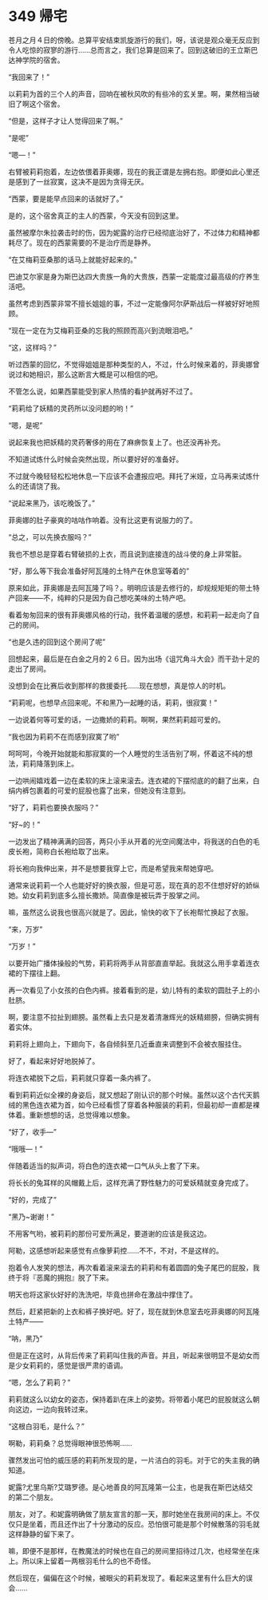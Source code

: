 # 349 帰宅

苍月之月４日的傍晚。总算平安结束凯旋游行的我们，呀，该说是观众毫无反应到令人吃惊的寂寥的游行……总而言之，我们总算是回来了。回到这破旧的王立斯巴达神学院的宿舍。

“我回来了！”

以莉莉为首的三个人的声音，回响在被秋风吹的有些冷的玄关里。啊，果然相当破旧了啊这个宿舍。

“但是，这样子才让人觉得回来了啊。”

“是呢”

“嗯—！”

右臂被莉莉抱着，左边依偎着菲奥娜，现在的我正谓是左拥右抱。即便如此心里还是感到了一丝寂寞，这决不是因为贪得无厌。

“西蒙，要是能早点回来的话就好了。”

是的，这个宿舍真正的主人的西蒙，今天没有回到这里。

虽然被摩尔朱拉袭击时的伤，因为妮露的治疗已经彻底治好了，不过体力和精神都耗尽了。现在的西蒙需要的不是治疗而是静养。

“在艾梅莉亚桑那的话马上就能好起来的。”

巴迪艾尔家是身为斯巴达四大贵族一角的大贵族，西蒙一定能度过最高级的疗养生活吧。

虽然考虑到西蒙非常不擅长姐姐的事，不过一定能像阿尔萨斯战后一样被好好地照顾。

“现在一定在为艾梅莉亚桑的忘我的照顾而高兴到流眼泪吧。”

“这，这样吗？”

听过西蒙的回忆，不觉得姐姐是那种类型的人，不过，什么时候来着的，菲奥娜曾说过和她相识，那么这断言大概是可以相信的吧。

不管怎么说，如果西蒙能受到家人热情的看护就再好不过了。

“莉莉给了妖精的灵药所以没问题的哟！”

“嗯，是呢”

说起来我也把妖精的灵药奢侈的用在了麻痹恢复上了。也还没再补充。

不知道试炼什么时候会突然出现，所以要好好的准备好。

不过就今晚轻轻松松地休息一下应该不会遭报应吧。拜托了米娅，立马再来试炼什么的还请饶了我。

“说起来黑乃，该吃晚饭了。”

菲奥娜的肚子豪爽的咕咕作响着。没有比这更有说服力的了。

“总之，可以先换衣服吗？”

我也不想总是穿着右臂破损的上衣，而且说到底接连的战斗使的身上非常脏。

“好，那么等下我会准备好阿瓦隆的土特产在休息室等着的”

原来如此，菲奥娜是去阿瓦隆了吗？。明明应该是去修行的，却规规矩矩的带土特产回来——不，纯粹的只是因为自己想吃美味的土特产吧。

看着匆匆回来的很有菲奥娜风格的行动，我怀着温暖的感想，和莉莉一起走向了自己的房间。

“也是久违的回到这个房间了呢”

回想起来，最后是在白金之月的２６日。因为出场《诅咒角斗大会》而干劲十足的走出了房间。

没想到会在比赛后收到那样的救援委托……现在想想，真是惊人的时机。

“莉莉呢，也想早点回来呢。不和黑乃一起睡的话，莉莉，很寂寞！”

一边说着何等可爱的话，一边撒娇的莉莉。啊啊，果然莉莉超可爱的。

“我也因为莉莉不在而感到寂寞了哟”

呵呵呵，今晚开始就能和那寂寞的一个人睡觉的生活告别了啊，怀着这不纯的想法，莉莉降落到床上。

一边哄闹嬉戏着一边在柔软的床上滚来滚去。连衣裙的下摆彻底的的翻了出来，白绢内裤包裹着的可爱的屁股也露了出来，但她没有注意到。

“好了，莉莉也要换衣服吗？”

“好\~的！”

一边发出了精神满满的回答，两只小手从开着的光空间魔法中，将我送的白色的毛皮长袍，简称白长袍给取了出来。

将长袍向我伸出来，并不是想要我穿上它，而是希望我来帮她穿吧。

通常来说莉莉一个人也能好好的换衣服，但是可恶，现在真的忍不住想好好的娇纵她。幼女莉莉到底多么擅长撒娇。简直像是被玩弄于股掌之间。

嘛，虽然这么说我也很高兴就是了。因此，愉快的收下了长袍帮忙换起了衣服。

“来，万岁”

“万岁！”

以要开始广播体操般的气势，莉莉将两手从背部直直举起。我就这么用手拿着连衣裙的下摆往上翻。

再一次看见了小女孩的白色内裤。接着看到的是，幼儿特有的柔软的圆肚子上的小肚脐。

啊，要注意不拉扯到翅膀。虽然看上去只是发着清澈辉光的妖精翅膀，但确实拥有着实体。

莉莉将上翅向上，下翅向下，各自倾斜至几近垂直来调整到不会被衣服挂住。

好了，看起来好好地脱掉了。

将连衣裙脱下之后，莉莉就只穿着一条内裤了。

看到莉莉近似全裸的身姿后，就又想起了刚认识的那个时候。虽然以这个古代天鹅绒的黑色连衣裙为首，如今已经看惯了穿着各种服装的莉莉，但最初却一直都是裸体着。重新想想的话，总觉得难以想象。

“好了，收手—”

“哦哦—！”

伴随着适当的拟声词，将白色的连衣裙一口气从头上套了下来。

将长长的兔耳样的风帽戴上后，这样充满了野性魅力的可爱妖精就变身完成了。

“好的，完成了”

“黑乃\~谢谢！”

不用客气哟，被莉莉的那份可爱所满足，要道谢的应该是我这边。

阿勒，这感想听起来感觉有点像萝莉控……不不，不对，不是这样的。

抱着令人发笑的想法，再次看着滚来滚去的莉莉和有着圆圆的兔子尾巴的屁股，我终于将『恶魔的拥抱』脱了下来。

明天也将这家伙好好的洗洗吧，毕竟也拼命在激战中撑住了。

然后，赶紧把新的上衣和裤子换好吧。好了，现在就到休息室去吃菲奥娜的阿瓦隆土特产——

“呐，黑乃”

但是正在这时，从背后传来了莉莉叫住我的声音。并且，听起来很明显不是幼女而是少女莉莉的，感觉是很严肃的语调。

“嗯，怎么了莉莉？”

莉莉就这么以幼女的姿态，保持着趴在床上的姿势。将带着小尾巴的屁股就这么朝向这边，一边向我转过来。

“这根白羽毛，是什么？”

啊勒，莉莉桑？总觉得眼神很恐怖啊……

骤然发出可怕的威压感的莉莉所发现的是，一片洁白的羽毛。对于它的失主我的确知道。

妮露?尤里乌斯?艾璐罗德。是心地善良的阿瓦隆第一公主，也是我在斯巴达结交的第二个朋友。

朋友，对了。和妮露明确做了朋友宣言的那一天，那时她坐在我房间的床上。不仅仅只是坐着，而且还作出了十分激动的反应。恐怕很可能是那个时候散落的羽毛就这样静静的留下来了。

嘛，即便不是那样，在教魔法的时候也在自己的房间里招待过几次，也经常坐在床上。所以床上留着一两根羽毛什么的也不奇怪。

然后现在，偏偏在这个时候，被眼尖的莉莉发现了。看起来这里有什么巨大的误会……
